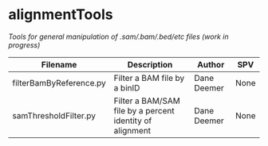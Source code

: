 # alignmentTools

*Tools for general manipulation of .sam/.bam/.bed/etc files (work in progress)*

|Filename        |Description                    |Author                       |SPV                       |
|----------------|-------------------------------|-----------------------------|-----------------------------|
|filterBamByReference.py|Filter a BAM file by a binID|Dane Deemer|None|
|samThresholdFilter.py|Filter a BAM/SAM file by a percent identity of alignment|Dane Deemer|None|